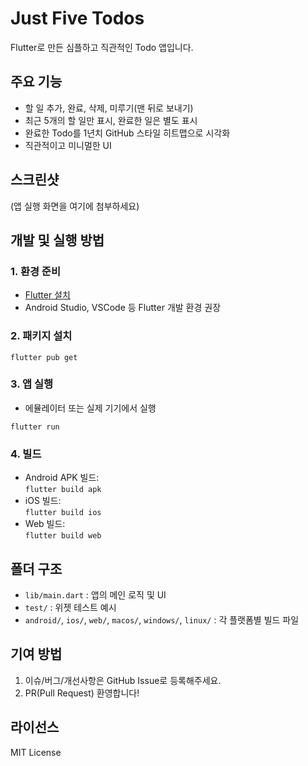 # Just Five Todos

Flutter로 만든 심플하고 직관적인 Todo 앱입니다. 

## 주요 기능
- 할 일 추가, 완료, 삭제, 미루기(맨 뒤로 보내기)
- 최근 5개의 할 일만 표시, 완료한 일은 별도 표시
- 완료한 Todo를 1년치 GitHub 스타일 히트맵으로 시각화
- 직관적이고 미니멀한 UI

## 스크린샷
(앱 실행 화면을 여기에 첨부하세요)

## 개발 및 실행 방법

### 1. 환경 준비
- [Flutter 설치](https://docs.flutter.dev/get-started/install)
- Android Studio, VSCode 등 Flutter 개발 환경 권장

### 2. 패키지 설치
```
flutter pub get
```

### 3. 앱 실행
- 에뮬레이터 또는 실제 기기에서 실행
```
flutter run
```

### 4. 빌드
- Android APK 빌드:  
  `flutter build apk`
- iOS 빌드:  
  `flutter build ios`
- Web 빌드:  
  `flutter build web`

## 폴더 구조
- `lib/main.dart` : 앱의 메인 로직 및 UI
- `test/` : 위젯 테스트 예시
- `android/`, `ios/`, `web/`, `macos/`, `windows/`, `linux/` : 각 플랫폼별 빌드 파일

## 기여 방법
1. 이슈/버그/개선사항은 GitHub Issue로 등록해주세요.
2. PR(Pull Request) 환영합니다!

## 라이선스
MIT License
